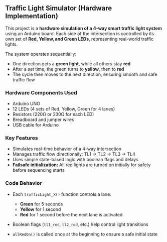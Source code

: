 ## Traffic Light Simulator (Hardware Implementation)

This project is a **hardware simulation of a 4-way smart traffic light system** using an Arduino board. Each side of the intersection is controlled by its own set of **Red, Yellow, and Green LEDs**, representing real-world traffic lights.

The system operates sequentially:

* One direction gets a **green light**, while all others stay **red**
* After a set time, the green turns to **yellow**, then to **red**
* The cycle then moves to the next direction, ensuring smooth and safe traffic flow

### Hardware Components Used

* Arduino UNO
* 12 LEDs (4 sets of Red, Yellow, Green for 4 lanes)
* Resistors (220Ω or 330Ω for each LED)
* Breadboard and jumper wires
* USB cable for Arduino

### Key Features

* Simulates real-time behavior of a 4-way intersection
* Manages traffic flow directionally: TL1 → TL2 → TL3 → TL4
* Uses simple state-based logic with boolean flags and delays
* **Failsafe initialization:** All red lights are turned on initially for safety before sequencing starts

### Code Behavior

* Each `trafficLight_X()` function controls a lane:

  * **Green** for 5 seconds
  * **Yellow** for 1 second
  * **Red** for 1 second before the next lane is activated
* Boolean flags (`tl1_red`, `tl2_red`, etc.) help control light transitions
* `allRedOn()` is called once at the beginning to ensure a safe initial state

